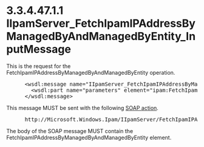 <html dir="LTR" xmlns:mshelp="http://msdn.microsoft.com/mshelp" xmlns:ddue="http://ddue.schemas.microsoft.com/authoring/2003/5" xmlns:xlink="http://www.w3.org/1999/xlink" xmlns:tool="http://www.microsoft.com/tooltip">
 <body>
 <div id="header">
 <h1 class="heading">3.3.4.47.1.1 IIpamServer_FetchIpamIPAddressByManagedByAndManagedByEntity_InputMessage</h1>
 </div>
 <div id="mainSection">
 <div id="mainBody">
 <div id="allHistory" class="saveHistory"></div>
 <div id="sectionSection0" class="section" name="collapseableSection">
 

<p>This is the request for the
FetchIpamIPAddressByManagedByAndManagedByEntity operation.</p>

<dl>
<dd>
<div><pre> &lt;wsdl:message name=&quot;IIpamServer_FetchIpamIPAddressByManagedByAndManagedByEntity_InputMessage&quot;&gt;
   &lt;wsdl:part name=&quot;parameters&quot; element=&quot;ipam:FetchIpamIPAddressByManagedByAndManagedByEntity&quot; /&gt;
 &lt;/wsdl:message&gt;
</pre></div>
</dd></dl>

<p>This message MUST be sent with the following <a href="21b4a631-8f28-420f-822f-c5f879d5046e.md#gt_c1358651-96c1-4ce0-8e1f-b0b7a94145e3">SOAP action</a>.</p>

<dl>
<dd>
<div><pre> http://Microsoft.Windows.Ipam/IIpamServer/FetchIpamIPAddressByManagedByAndManagedByEntity
</pre></div>
</dd></dl>

<p>The body of the SOAP message MUST contain the
FetchIpamIPAddressByManagedByAndManagedByEntity element.</p>


 </div>
 </div>
 </div>
 </body>
</html>